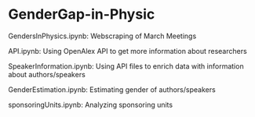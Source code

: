 # GenderGap-in-Physic

GendersInPhysics.ipynb: Webscraping of March Meetings

API.ipynb: Using OpenAlex API to get more information about researchers

SpeakerInformation.ipynb: Using API files to enrich data with information about authors/speakers

GenderEstimation.ipynb: Estimating gender of authors/speakers

sponsoringUnits.ipynb: Analyzing sponsoring units





